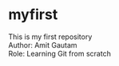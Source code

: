 # myfirst
This is my first repository
<br>
Author: Amit Gautam
<br>
Role: Learning Git from scratch
